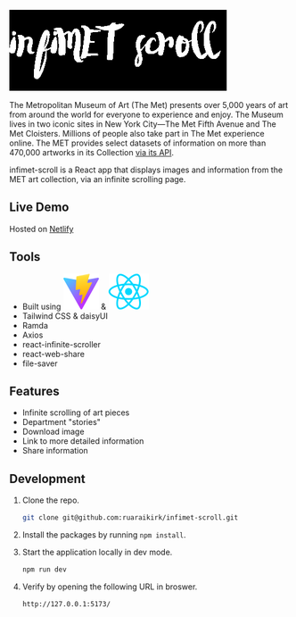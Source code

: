 ![infimet scroll](src/assets/infimet-scroll-inverted.png)

The Metropolitan Museum of Art (The Met) presents over 5,000 years of art from around the world for everyone to experience and enjoy. The Museum lives in two iconic sites in New York City—The Met Fifth Avenue and The Met Cloisters. Millions of people also take part in The Met experience online. The MET provides select datasets of information on more than 470,000 artworks in its Collection [via its API](https://metmuseum.github.io/).

infimet-scroll is a React app that displays images and information from the MET art collection, via an infinite scrolling page.

## Live Demo

Hosted on [Netlify](https://63267624af2069468b8524f4--eclectic-youtiao-88ef51.netlify.app/)

## Tools

- Built using ![Vite](public/vite.svg) & ![React](public/react.svg)
- Tailwind CSS & daisyUI
- Ramda
- Axios
- react-infinite-scroller
- react-web-share
- file-saver

## Features
- Infinite scrolling of art pieces
- Department "stories"
- Download image
- Link to more detailed information 
- Share information

## Development

1. Clone the repo.

   ```sh
   git clone git@github.com:ruaraikirk/infimet-scroll.git
   ```

2. Install the packages by running `npm install`.

3. Start the application locally in dev mode.

   ```sh
   npm run dev
   ```

4. Verify by opening the following URL in broswer.
   ```sh
   http://127.0.0.1:5173/
   ```